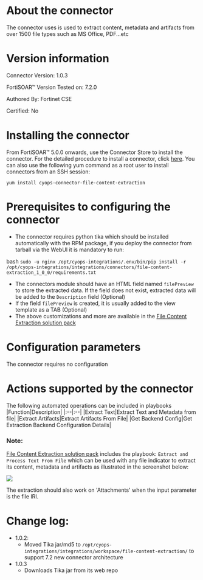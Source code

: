 # About the connector

The connector uses is used to extract content, metadata and artifacts from over 1500 file types such as MS Office, PDF...etc

# Version information

Connector Version: 1.0.3

FortiSOAR™ Version Tested on: 7.2.0

Authored By: Fortinet CSE

Certified: No

# Installing the connector

From FortiSOAR™ 5.0.0 onwards, use the Connector Store to install the connector. For the detailed procedure to install a connector, click [here](https://docs.fortinet.com/document/fortisoar/0.0.0/installing-a-connector/1/installing-a-connector).
You can also use the following yum command as a root user to install connectors from an SSH session:

`yum install cyops-connector-file-content-extraction`


# Prerequisites to configuring the connector

- The connector requires python tika which should be installed automatically with the RPM package, if you deploy the connector  from tarball via the WebUI it is mandatory to run:

bash
```sudo -u nginx /opt/cyops-integrations/.env/bin/pip install -r /opt/cyops-integrations/integrations/connectors/file-content-extraction_1_0_0/requirements.txt```

- The connectors module should have an HTML field named `filePreview` to store the extracted data. If the field does not exist, extracted data will be added to the `Description` field (Optional)
- If the field `filePreview` is created, it is usually added to the view template as a TAB (Optional)
- The above customizations and more are available in the [File Content Extraction solution pack](https://github.com/fortinet-fortisoar/solution-pack-file-content-extraction)

# Configuration parameters

The connector requires no configuration

# Actions supported by the connector

The following automated operations can be included in playbooks
|Function|Description|
|:--|:--|
|Extract Text|Extract Text and Metadata from file|
|Extract Artifacts|Extract Artifacts From File|
|Get Backend Config|Get Extraction Backend Configuration Details|



### Note:

[File Content Extraction solution pack](https://github.com/fortinet-fortisoar/solution-pack-file-content-extraction) includes the playbook: `Extract and Process Text From File` which can be used with any file indicator to extract its content, metadata and artifacts as illustrated in the screenshot below:

![](media/content_extraction.png)

The extraction should also work on 'Attachments' when the input parameter is the file IRI.

# Change log:
- 1.0.2:
    - Moved Tika jar/md5 to `/opt/cyops-integrations/integrations/workspace/file-content-extraction/` to support 7.2 new connector architecture
- 1.0.3
    - Downloads Tika jar from its web repo
